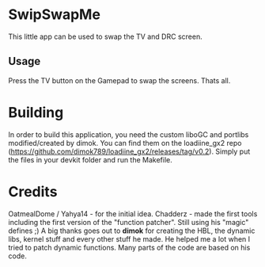 # SwipSwapMe
This little app can be used to swap the TV and DRC screen.

## Usage
Press the TV button on the Gamepad to swap the screens. Thats all.

# Building
In order to build this application, you need the custom liboGC and portlibs modified/created by dimok. You can find them on the loadiine_gx2 repo (https://github.com/dimok789/loadiine_gx2/releases/tag/v0.2). Simply put the files in your devkit folder and run the Makefile. 

# Credits
OatmealDome / Yahya14 - for the initial idea.
Chadderz - made the first tools including the first version of the "function patcher". Still using his "magic" defines ;)
A big thanks goes out to <b>dimok</b> for creating the HBL, the dynamic libs, kernel stuff and every other stuff he made. He helped me a lot when I tried to patch dynamic functions. Many parts of the code are based on his code.

